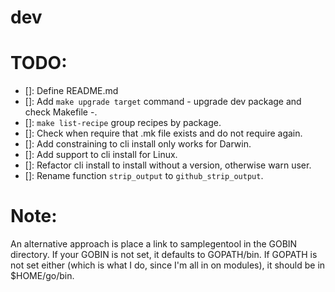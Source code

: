 # dev

# TODO:

- []: Define README.md
- []: Add `make upgrade target` command - upgrade dev package and check Makefile -.
- []: `make list-recipe` group recipes by package. 
- []: Check when require that .mk file exists and do not require again.
- []: Add constraining to cli install only works for Darwin.
- []: Add support to cli install for Linux.
- []: Refactor cli install to install without a version, otherwise warn user.
- []: Rename function `strip_output` to `github_strip_output`.


# Note:
An alternative approach is place a link to samplegentool in the GOBIN directory. If your GOBIN is not set, it defaults to GOPATH/bin. If GOPATH is not set either (which is what I do, since I'm all in on modules), it should be in $HOME/go/bin.